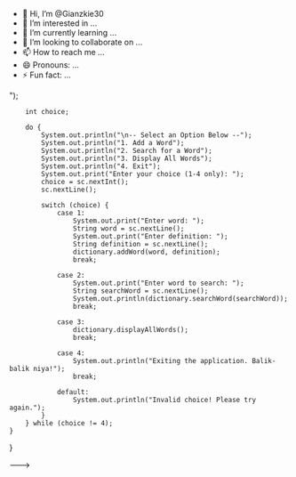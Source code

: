 - 👋 Hi, I’m @Gianzkie30
- 👀 I’m interested in ...
- 🌱 I’m currently learning ...
- 💞️ I’m looking to collaborate on ...
- 📫 How to reach me ...
- 😄 Pronouns: ...
- ⚡ Fun fact: ...

<!---
Gianzkie30/Gianzkie30 is a ✨ special ✨ repository because its `README.md` (this file) appears on your GitHub profile.
You can click the Preview link to take a look at your changes.
import java.util.Scanner;

// This is a node class for the Binary Search Tree.
class Node {
    String word;
    String definition;
    Node left, right;

    Node(String word, String definition) {
        this.word = word;
        this.definition = definition;
        this.left = this.right = null;
    }
}

// This is the Binary Search Tree for the Dictionary.
class DictionaryBST {
    private Node root;

    // Add a word
    public void addWord(String word, String definition) {
        root = addRecursive(root, word, definition);
        System.out.println("Word '" + word + "' added successfully!");
    }

    private Node addRecursive(Node current, String word, String definition) {
        if (current == null) {
            return new Node(word, definition);
        }
        if (word.compareToIgnoreCase(current.word) < 0) {
            current.left = addRecursive(current.left, word, definition);
        } else if (word.compareToIgnoreCase(current.word) > 0) {
            current.right = addRecursive(current.right, word, definition);
        } else {
            // Word already exists, update its definition
            current.definition = definition;
            System.out.println("Word already exists. Definition updated.");
        }
        return current;
    }

    // Search for a word
    public String searchWord(String word) {
        Node found = searchRecursive(root, word);
        if (found != null) {
            return found.word + " - " + found.definition;
        }
        return "Word not found!";
    }

    private Node searchRecursive(Node current, String word) {
        if (current == null || current.word.equalsIgnoreCase(word)) {
            return current;
        }
        if (word.compareToIgnoreCase(current.word) < 0) {
            return searchRecursive(current.left, word);
        }
        return searchRecursive(current.right, word);
    }

    // Display all words in alphabetical order (in-order traversal)
    public void displayAllWords() {
        if (root == null) {
            System.out.println("The dictionary is empty.");
        } else {
            System.out.println("Dictionary List:");
            inOrderTraversal(root);
        }
    }

    private void inOrderTraversal(Node current) {
        if (current != null) {
            inOrderTraversal(current.left);
            System.out.println(current.word + ": " + current.definition);
            inOrderTraversal(current.right);
        }
    }
}

// Define main application
public class DictionaryApp {
    public static void main(String[] args) {
        DictionaryBST dictionary = new DictionaryBST();
        Scanner sc = new Scanner(System.in);
        System.out.println("<--- You are free to use my Dictionary Application --->");
        int choice;

        do {
            System.out.println("\n-- Select an Option Below --");
            System.out.println("1. Add a Word");
            System.out.println("2. Search for a Word");
            System.out.println("3. Display All Words");
            System.out.println("4. Exit");
            System.out.print("Enter your choice (1-4 only): ");
            choice = sc.nextInt();
            sc.nextLine();

            switch (choice) {
                case 1:
                    System.out.print("Enter word: ");
                    String word = sc.nextLine();
                    System.out.print("Enter definition: ");
                    String definition = sc.nextLine();
                    dictionary.addWord(word, definition);
                    break;

                case 2:
                    System.out.print("Enter word to search: ");
                    String searchWord = sc.nextLine();
                    System.out.println(dictionary.searchWord(searchWord));
                    break;

                case 3:
                    dictionary.displayAllWords();
                    break;

                case 4:
                    System.out.println("Exiting the application. Balik-balik niya!");
                    break;

                default:
                    System.out.println("Invalid choice! Please try again.");
            }
        } while (choice != 4);
    }
}

--->
